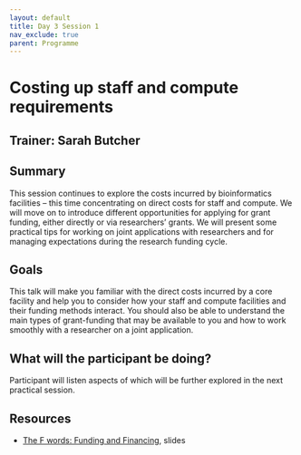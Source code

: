 ```yaml
---
layout: default
title: Day 3 Session 1
nav_exclude: true
parent: Programme
---
```


# Costing up staff and compute requirements
## Trainer: Sarah Butcher

## Summary
This session continues to explore the costs incurred by bioinformatics facilities – this time concentrating on direct costs for staff and compute. We will move on to introduce different opportunities for applying for grant funding, either directly or via researchers’ grants. We will present some practical tips for working on joint applications with researchers and for managing expectations during the research funding cycle.

## Goals
This talk will make you familiar with the direct costs incurred by a core facility and help you to consider how your staff and compute facilities and their funding methods interact. You should also be able to understand the main types of grant-funding that may be available to you and how to work smoothly with a researcher on a joint application.

## What will the participant be doing?
Participant will listen aspects of which will be further explored in the next practical session.

## Resources
- [The F words: Funding and Financing](https://drive.google.com/file/d/1J8uX5sj5OPCBbqIvtoBbEiBPwShsivxf/view?usp=sharing), slides
